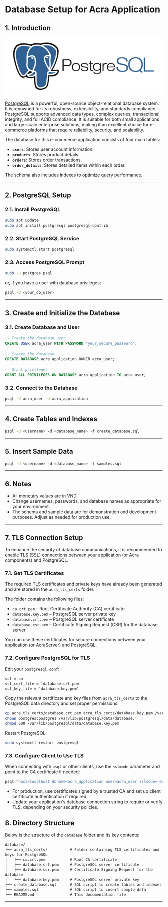 # Database Setup for Acra Application

## 1. Introduction

<p align="center">
  <img src="./src/postgresql.png" alt="PostgreSQL_Logo" width="500"/>
</p>

[PostgreSQL](https://www.postgresql.org/) is a powerful, open-source object-relational database system. It is renowned for its robustness, extensibility, and standards compliance. PostgreSQL supports advanced data types, complex queries, transactional integrity, and full ACID compliance. It is suitable for both small applications and large-scale enterprise solutions, making it an excellent choice for e-commerce platforms that require reliability, security, and scalability.

The database for this e-commerce application consists of four main tables:

- **`users`**: Stores user account information.
- **`products`**: Stores product details.
- **`orders`**: Stores order transactions.
- **`order_details`**: Stores detailed items within each order.

The schema also includes indexes to optimize query performance.

---

## 2. PostgreSQL Setup

### 2.1. Install PostgreSQL

```bash
sudo apt update
sudo apt install postgresql postgresql-contrib
```

### 2.2. Start PostgreSQL Service

```bash
sudo systemctl start postgresql
```

### 2.3. Access PostgreSQL Prompt

```bash
sudo -u postgres psql
```
or, if you have a user with database privileges:
```bash
psql -U <your_db_user>
```

---

## 3. Create and Initialize the Database

### 3.1. Create Database and User

```sql
-- Create the database user
CREATE USER acra_user WITH PASSWORD 'your_secure_password';

-- Create the database
CREATE DATABASE acra_application OWNER acra_user;

-- Grant privileges
GRANT ALL PRIVILEGES ON DATABASE acra_application TO acra_user;
```

### 3.2. Connect to the Database

```bash
psql -U acra_user -d acra_application
```

---

## 4. Create Tables and Indexes

```bash
psql -U <username> -d <database_name> -f create_database.sql
```

---

## 5. Insert Sample Data

```bash
psql -U <username> -d <database_name> -f samples.sql
```

---

## 6. Notes

- All monetary values are in VND.
- Change usernames, passwords, and database names as appropriate for your environment.
- The schema and sample data are for demonstration and development purposes. Adjust as needed for production use.

---

## 7. TLS Connection Setup

To enhance the security of database communications, it is recommended to enable TLS (SSL) connections between your application (or Acra components) and PostgreSQL.

### 7.1. Get TLS Certificates

The required TLS certificates and private keys have already been generated and are stored in the `acra_tls_certs` folder.

The folder contains the following files:
- `ca.crt.pem` – Root Certificate Authority (CA) certificate
- `database.key.pem` – PostgreSQL server private key
- `database.crt.pem` – PostgreSQL server certificate
- `database.csr.pem` – Certificate Signing Request (CSR) for the database server

You can use these certificates for secure connections between your application (or AcraServer) and PostgreSQL.

### 7.2. Configure PostgreSQL for TLS

Edit your `postgresql.conf`:

```
ssl = on
ssl_cert_file = 'database.crt.pem'
ssl_key_file = 'database.key.pem'
```

Copy the relevant certificate and key files from `acra_tls_certs` to the PostgreSQL data directory and set proper permissions:

```bash
cp acra_tls_certs/database.crt.pem acra_tls_certs/database.key.pem /var/lib/postgresql/data/
chown postgres:postgres /var/lib/postgresql/data/database.*
chmod 600 /var/lib/postgresql/data/database.key.pem
```

Restart PostgreSQL:

```bash
sudo systemctl restart postgresql
```

### 7.3. Configure Client to Use TLS

When connecting with `psql` or other clients, use the `sslmode` parameter and point to the CA certificate if needed:

```bash
psql "host=localhost dbname=acra_application user=acra_user sslmode=require sslrootcert=acra_tls_certs/ca.crt.pem"
```

- For production, use certificates signed by a trusted CA and set up client certificate authentication if required.
- Update your application's database connection string to require or verify TLS, depending on your security policies.

## 8. Directory Structure

Below is the structure of the `database` folder and its key contents:

```text
database/
├── acra_tls_certs/          # Folder containing TLS certificates and keys for PostgreSQL
│   ├── ca.crt.pem           # Root CA certificate
│   ├── database.crt.pem     # PostgreSQL server certificate
│   ├── database.csr.pem     # Certificate Signing Request for the database
│   └── database.key.pem     # PostgreSQL server private key
├── create_database.sql      # SQL script to create tables and indexes
├── samples.sql              # SQL script to insert sample data
└── README.md                # This documentation file
```
---
